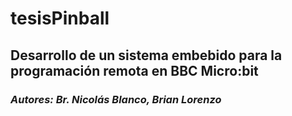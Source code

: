 # tesisPinball
## Desarrollo de un sistema embebido para la programación remota en BBC Micro:bit


### _Autores: Br. Nicolás Blanco, Brian Lorenzo_

